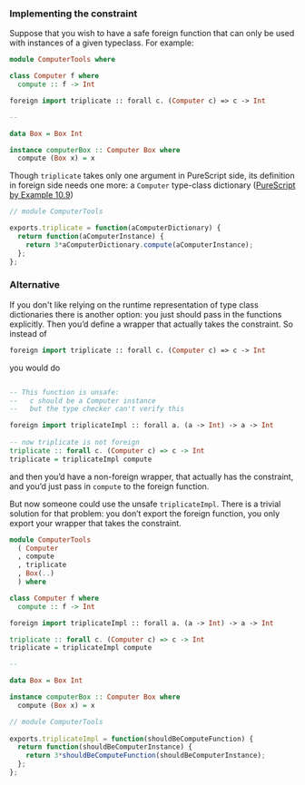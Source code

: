 ### Implementing the constraint

Suppose that you wish to have a safe foreign function that can only be used with instances of a given typeclass. For example:

```purescript
module ComputerTools where

class Computer f where
  compute :: f -> Int

foreign import triplicate :: forall c. (Computer c) => c -> Int

--

data Box = Box Int

instance computerBox :: Computer Box where
  compute (Box x) = x
```

Though `triplicate` takes only one argument in PureScript side, its definition in foreign side needs one more: a `Computer` type-class dictionary ([PureScript by Example 10.9](https://leanpub.com/purescript/read#leanpub-auto-representing-constrained-types))

```js
// module ComputerTools 

exports.triplicate = function(aComputerDictionary) {
  return function(aComputerInstance) {
    return 3*aComputerDictionary.compute(aComputerInstance);
  };
};
```
### Alternative

If you don't like relying on the runtime representation of type class dictionaries there is another option: you just should pass in the functions explicitly. Then you’d define a wrapper that actually takes the constraint. 
So instead of 

```purescript
foreign import triplicate :: forall c. (Computer c) => c -> Int
```

you would do

```purescript

-- This function is unsafe:
--   c should be a Computer instance
--   but the type checker can't verify this

foreign import triplicateImpl :: forall a. (a -> Int) -> a -> Int   
                                                                    
-- now triplicate is not foreign
triplicate :: forall c. (Computer c) => c -> Int
triplicate = triplicateImpl compute
```

and then you’d have a non-foreign wrapper, that actually has the constraint, and you’d just pass in `compute` to the foreign function. 

But now someone could use the unsafe `triplicateImpl`. There is a trivial solution for that problem: you don’t export the foreign function,  you only export your wrapper that takes the constraint.

```purescript
module ComputerTools
  ( Computer
  , compute
  , triplicate
  , Box(..)
  ) where

class Computer f where
  compute :: f -> Int

foreign import triplicateImpl :: forall a. (a -> Int) -> a -> Int

triplicate :: forall c. (Computer c) => c -> Int
triplicate = triplicateImpl compute

--

data Box = Box Int

instance computerBox :: Computer Box where
  compute (Box x) = x

```

```js
// module ComputerTools 
 
exports.triplicateImpl = function(shouldBeComputeFunction) { 
  return function(shouldBeComputerInstance) { 
    return 3*shouldBeComputeFunction(shouldBeComputerInstance); 
  }; 
}; 

```
